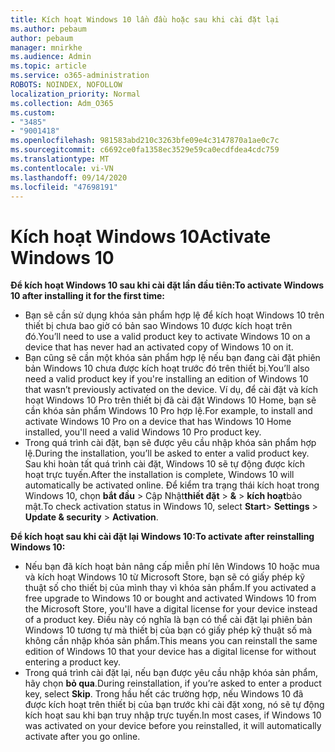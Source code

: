 ```yaml
---
title: Kích hoạt Windows 10 lần đầu hoặc sau khi cài đặt lại
ms.author: pebaum
author: pebaum
manager: mnirkhe
ms.audience: Admin
ms.topic: article
ms.service: o365-administration
ROBOTS: NOINDEX, NOFOLLOW
localization_priority: Normal
ms.collection: Adm_O365
ms.custom:
- "3485"
- "9001418"
ms.openlocfilehash: 981583abd210c3263bfe09e4c3147870a1ae0c7c
ms.sourcegitcommit: c6692ce0fa1358ec3529e59ca0ecdfdea4cdc759
ms.translationtype: MT
ms.contentlocale: vi-VN
ms.lasthandoff: 09/14/2020
ms.locfileid: "47698191"
---
```

# <a name="activate-windows-10"></a><span data-ttu-id="3d050-102">Kích hoạt Windows 10</span><span class="sxs-lookup"><span data-stu-id="3d050-102">Activate Windows 10</span></span>

<span data-ttu-id="3d050-103">**Để kích hoạt Windows 10 sau khi cài đặt lần đầu tiên:**</span><span class="sxs-lookup"><span data-stu-id="3d050-103">**To activate Windows 10 after installing it for the first time:**</span></span>

- <span data-ttu-id="3d050-104">Bạn sẽ cần sử dụng khóa sản phẩm hợp lệ để kích hoạt Windows 10 trên thiết bị chưa bao giờ có bản sao Windows 10 được kích hoạt trên đó.</span><span class="sxs-lookup"><span data-stu-id="3d050-104">You’ll need to use a valid product key to activate Windows 10 on a device that has never had an activated copy of Windows 10 on it.</span></span>
- <span data-ttu-id="3d050-105">Bạn cũng sẽ cần một khóa sản phẩm hợp lệ nếu bạn đang cài đặt phiên bản Windows 10 chưa được kích hoạt trước đó trên thiết bị.</span><span class="sxs-lookup"><span data-stu-id="3d050-105">You’ll also need a valid product key if you're installing an edition of Windows 10 that wasn’t previously activated on the device.</span></span> <span data-ttu-id="3d050-106">Ví dụ, để cài đặt và kích hoạt Windows 10 Pro trên thiết bị đã cài đặt Windows 10 Home, bạn sẽ cần khóa sản phẩm Windows 10 Pro hợp lệ.</span><span class="sxs-lookup"><span data-stu-id="3d050-106">For example, to install and activate Windows 10 Pro on a device that has Windows 10 Home installed, you'll need a valid Windows 10 Pro product key.</span></span>
- <span data-ttu-id="3d050-107">Trong quá trình cài đặt, bạn sẽ được yêu cầu nhập khóa sản phẩm hợp lệ.</span><span class="sxs-lookup"><span data-stu-id="3d050-107">During the installation, you’ll be asked to enter a valid product key.</span></span> <span data-ttu-id="3d050-108">Sau khi hoàn tất quá trình cài đặt, Windows 10 sẽ tự động được kích hoạt trực tuyến.</span><span class="sxs-lookup"><span data-stu-id="3d050-108">After the installation is complete, Windows 10 will automatically be activated online.</span></span> <span data-ttu-id="3d050-109">Để kiểm tra trạng thái kích hoạt trong Windows 10, chọn **bắt đầu** >  Cập Nhật**thiết đặt**  >  **&**  >  **kích hoạt**bảo mật.</span><span class="sxs-lookup"><span data-stu-id="3d050-109">To check activation status in Windows 10, select **Start**> **Settings** > **Update & security** > **Activation**.</span></span>

<span data-ttu-id="3d050-110">**Để kích hoạt sau khi cài đặt lại Windows 10:**</span><span class="sxs-lookup"><span data-stu-id="3d050-110">**To activate after reinstalling Windows 10:**</span></span>

- <span data-ttu-id="3d050-111">Nếu bạn đã kích hoạt bản nâng cấp miễn phí lên Windows 10 hoặc mua và kích hoạt Windows 10 từ Microsoft Store, bạn sẽ có giấy phép kỹ thuật số cho thiết bị của mình thay vì khóa sản phẩm.</span><span class="sxs-lookup"><span data-stu-id="3d050-111">If you activated a free upgrade to Windows 10 or bought and activated Windows 10 from the Microsoft Store, you'll have a digital license for your device instead of a product key.</span></span> <span data-ttu-id="3d050-112">Điều này có nghĩa là bạn có thể cài đặt lại phiên bản Windows 10 tương tự mà thiết bị của bạn có giấy phép kỹ thuật số mà không cần nhập khóa sản phẩm.</span><span class="sxs-lookup"><span data-stu-id="3d050-112">This means you can reinstall the same edition of Windows 10 that your device has a digital license for without entering a product key.</span></span>
- <span data-ttu-id="3d050-113">Trong quá trình cài đặt lại, nếu bạn được yêu cầu nhập khóa sản phẩm, hãy chọn **bỏ qua**.</span><span class="sxs-lookup"><span data-stu-id="3d050-113">During reinstallation, if you’re asked to enter a product key, select **Skip**.</span></span> <span data-ttu-id="3d050-114">Trong hầu hết các trường hợp, nếu Windows 10 đã được kích hoạt trên thiết bị của bạn trước khi cài đặt xong, nó sẽ tự động kích hoạt sau khi bạn truy nhập trực tuyến.</span><span class="sxs-lookup"><span data-stu-id="3d050-114">In most cases, if Windows 10 was activated on your device before you reinstalled, it will automatically activate after you go online.</span></span>
